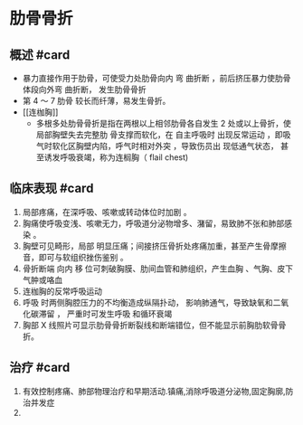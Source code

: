 # 肋骨骨折
## 概述 #card 
- 暴力直接作用于肋骨，可使受力处肋骨向内 弯 曲折断 ，前后挤压暴力使肋骨体段向外弯 曲折断， 发生肋骨骨折
- 第 4 ～ 7 肋骨 较长而纤薄，易发生骨折。
- [[连枷胸]]
	- 多根多处肋骨骨折是指在两根以上相邻肋骨各自发生 2 处或以上骨折，使局部胸壁失去完整肋 骨支撑而软化，在 自主呼吸时 出现反常运动 ，即吸气时软化区胸壁内陷，呼气时相对外突 ，导致伤员出 现低通气状态， 甚至诱发呼吸衰竭，称为连榈胸（ flail chest)

## 临床表现 #card 
1. 局部疼痛，在深呼吸、咳嗽或转动体位时加剧 。
2. 胸痛使呼吸变浅、咳嗽无力，呼吸道分泌物增多、潴留，易致肺不张和肺部感染 。
3. 胸壁可见畸形，局部 明显压痛；间接挤压骨折处疼痛加重，甚至产生骨摩擦音，即可与软组织挫伤鉴别 。
4. 骨折断端 向内 移 位可刺破胸膜、肋间血管和肺组织，产生血胸 、气胸、皮下气肿或咯血
5. 连枷胸的反常呼吸运动
6. 呼吸 时两侧胸腔压力的不均衡造成纵隔扑动， 影响肺通气，导致缺氧和二氧化碳滞留 ， 严重时可发生呼吸 和循环衰竭
7. 胸部 X 线照片可显示肋骨骨折断裂线和断端错位，但不能显示前胸肋软骨骨折。

## 治疗 #card 
1. 有效控制疼痛、肺部物理治疗和早期活动.镇痛,消除呼吸道分泌物,固定胸廓,防治并发症
2. 